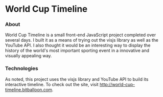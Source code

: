 # World Cup Timeline

### About
World Cup Timeline is a small front-end JavaScript project completed over several days. I built it as a means of trying
out the visjs library as well as the YouTube API. I also thought it would be an interesting way to display the history of
the world's most important sporting event in a innovative and visually appealing way.


### Technologies
As noted, this project uses the visjs library and YouTube API to build its interactive timeline. To check out the site, visit
http://world-cup-timeline.bitballoon.com.